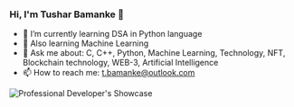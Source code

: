 ### Hi, I'm Tushar Bamanke 👋

<!-- **tushar/tushar** is a ✨ _special_ ✨ repository because its `README.md` (this file) appears on your GitHub profile. -->
<!-- Here are some ideas to get you started: -->

- 🔭 I’m currently learning DSA in Python language
- 🌱 Also learning Machine Learning 
- 💬 Ask me about: C, C++, Python, Machine Learning, Technology, NFT, Blockchain technology, WEB-3, Artificial Intelligence
- 📫 How to reach me: t.bamanke@outlook.com
<!-- - ⚡ Fun fact:  -->
![Professional Developer's Showcase](https://github-readme-stats.vercel.app/api?username=tusharhrb&theme=tokyonight&show_icons=true&hide=contribs,issues&card_width=500&include_all_commits=true&custom_title=Developer%27s%20Showcase)

<!-- - 😄 Pronouns:  -->
<!-- - 👯 I’m looking to collaborate on  -->
<!-- - 🤔 I’m looking for help with ... -->
